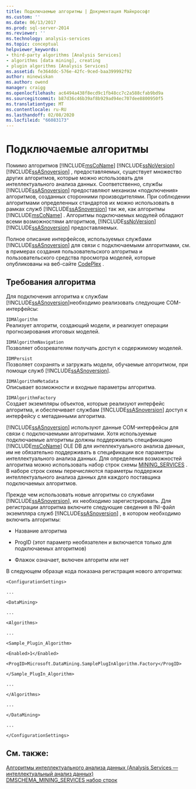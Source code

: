 ```yaml
---
title: Подключаемые алгоритмы | Документация Майкрософт
ms.custom: ''
ms.date: 06/13/2017
ms.prod: sql-server-2014
ms.reviewer: ''
ms.technology: analysis-services
ms.topic: conceptual
helpviewer_keywords:
- third-party algorithms [Analysis Services]
- algorithms [data mining], creating
- plugin algorithms [Analysis Services]
ms.assetid: fe364ddc-576e-42fc-9ced-baa399992f92
author: minewiskan
ms.author: owend
manager: craigg
ms.openlocfilehash: ac6494a438f8ecd9c1fb48cc7c2a588cfab9bd9a
ms.sourcegitcommit: b87d36c46b39af8b929ad94ec707dee8800950f5
ms.translationtype: MT
ms.contentlocale: ru-RU
ms.lasthandoff: 02/08/2020
ms.locfileid: "66083173"
---
```

# <a name="plugin-algorithms"></a>Подключаемые алгоритмы
  Помимо алгоритмов [!INCLUDE[msCoName](../../includes/msconame-md.md)] [!INCLUDE[ssNoVersion](../../includes/ssnoversion-md.md)] [!INCLUDE[ssASnoversion](../../includes/ssasnoversion-md.md)] , предоставляемых, существует множество других алгоритмов, которые можно использовать для интеллектуального анализа данных. Соответственно, службы [!INCLUDE[ssASnoversion](../../includes/ssasnoversion-md.md)] предоставляют механизм «подключения» алгоритмов, созданных сторонними производителями. При соблюдении алгоритмами определенных стандартов их можно использовать в рамках служб [!INCLUDE[ssASnoversion](../../includes/ssasnoversion-md.md)] так же, как алгоритмы [!INCLUDE[msCoName](../../includes/msconame-md.md)] . Алгоритмы подключаемых модулей обладают всеми возможностями алгоритмов, [!INCLUDE[ssNoVersion](../../includes/ssnoversion-md.md)] [!INCLUDE[ssASnoversion](../../includes/ssasnoversion-md.md)] предоставляемых.  
  
 Полное описание интерфейсов, используемых службами [!INCLUDE[ssASnoversion](../../includes/ssasnoversion-md.md)] для связи с подключаемыми алгоритмами, см. в примерах создания пользовательского алгоритма и пользовательского средства просмотра моделей, которые опубликованы на веб-сайте [CodePlex](https://go.microsoft.com/fwlink/?LinkID=87843) .  
  
## <a name="algorithm-requirements"></a>Требования алгоритма  
 Для подключения алгоритма к службам [!INCLUDE[ssASnoversion](../../includes/ssasnoversion-md.md)]необходимо реализовать следующие COM-интерфейсы:  
  
 `IDMAlgorithm`  
 Реализует алгоритм, создающий модели, и реализует операции прогнозирования итоговых моделей.  
  
 `IDMAlgorithmNavigation`  
 Позволяет обозревателям получать доступ к содержимому моделей.  
  
 `IDMPersist`  
 Позволяет сохранять и загружать модели, обучаемые алгоритмом, при помощи служб [!INCLUDE[ssASnoversion](../../includes/ssasnoversion-md.md)].  
  
 `IDMAlgorithmMetadata`  
 Описывает возможности и входные параметры алгоритма.  
  
 `IDMAlgorithmFactory`  
 Создает экземпляры объектов, которые реализуют интерфейс алгоритма, и обеспечивает службам [!INCLUDE[ssASnoversion](../../includes/ssasnoversion-md.md)] доступ к интерфейсу с метаданными алгоритма.  
  
 
  [!INCLUDE[ssASnoversion](../../includes/ssasnoversion-md.md)] используют данные COM-интерфейсы для связи с подключаемыми алгоритмами. Хотя используемые подключаемые алгоритмы должны поддерживать спецификацию [!INCLUDE[msCoName](../../includes/msconame-md.md)] OLE DB для интеллектуального анализа данных, им не обязательно поддерживать в спецификации все параметры интеллектуального анализа данных. Для определения возможностей алгоритма можно использовать набор строк схемы [MINING_SERVICES](https://docs.microsoft.com/bi-reference/schema-rowsets/data-mining/dmschema-mining-services-rowset) . В наборе строк схемы перечисляются параметры поддержки интеллектуального анализа данных для каждого поставщика подключаемых алгоритмов.  
  
 Прежде чем использовать новые алгоритмы со службами [!INCLUDE[ssASnoversion](../../includes/ssasnoversion-md.md)], их необходимо зарегистрировать. Для регистрации алгоритма включите следующие сведения в INI-файл экземпляра служб [!INCLUDE[ssASnoversion](../../includes/ssasnoversion-md.md)] , в котором необходимо включить алгоритмы:  
  
-   Название алгоритма  
  
-   ProgID (этот параметр необязателен и включается только для подключаемых алгоритмов)  
  
-   Флажок означает, включен алгоритм или нет  
  
 В следующем образце кода показана регистрация нового алгоритма:  
  
 `<ConfigurationSettings>`  
  
 `...`  
  
 `<DataMining>`  
  
 `...`  
  
 `<Algorithms>`  
  
 `...`  
  
 `<Sample_Plugin_Algorithm>`  
  
 `<Enabled>1</Enabled>`  
  
 `<ProgID>Microsoft.DataMining.SamplePlugInAlgorithm.Factory</ProgID>`  
  
 `</Sample_PlugIn_Algorithm>`  
  
 `...`  
  
 `</Algorithms>`  
  
 `...`  
  
 `</DataMining>`  
  
 `...`  
  
 `</ConfigurationSettings>`  
  
## <a name="see-also"></a>См. также:  
 [Алгоритмы интеллектуального анализа данных &#40;Analysis Services — интеллектуальный анализ данных&#41;](data-mining-algorithms-analysis-services-data-mining.md)   
 [DMSCHEMA_MINING_SERVICES набор строк](https://docs.microsoft.com/bi-reference/schema-rowsets/data-mining/dmschema-mining-services-rowset)  
  
  
